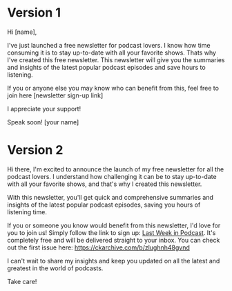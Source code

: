 # Version 1

Hi [name],

I've just launched a free newsletter for podcast lovers. I know how time consuming it is to stay up-to-date with all your favorite shows. Thats why I've created this free newsletter. This newsletter will give you the summaries and insights of the latest popular podcast episodes and save hours to listening.

If you or anyone else you may know who can benefit from this, feel free to join here [newsletter sign-up link] 

I appreciate your support!

Speak soon!
[your name] 


# Version 2

Hi there,
I'm excited to announce the launch of my free newsletter for all the podcast lovers. I understand how challenging it can be to stay up-to-date with all your favorite shows, and that's why I created this newsletter.

With this newsletter, you'll get quick and comprehensive summaries and insights of the latest popular podcast episodes, saving you hours of listening time.

If you or someone you know would benefit from this newsletter, I'd love for you to join us! Simply follow the link to sign up: [Last Week in Podcast](https://analyticsoul.ck.page/lastweekinpodcast). It's completely free and will be delivered straight to your inbox. You can check out the first issue here: https://ckarchive.com/b/zlughnh48gvnd

I can't wait to share my insights and keep you updated on all the latest and greatest in the world of podcasts.

Take care!
